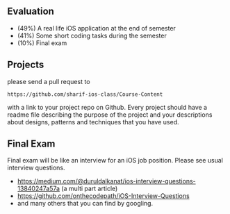 ## Evaluation

- (49%) A real life iOS application at the end of semester
- (41%) Some short coding tasks during the semester
- (10%) Final exam

## Projects

please send a pull request to 

```
https://github.com/sharif-ios-class/Course-Content
```

with a link to your project repo on Github.
Every project should have a readme file describing the purpose of the project and your descriptions about designs, patterns and techniques that you have used.

## Final Exam

Final exam will be like an interview for an iOS job position.
Please see usual interview questions.

- https://medium.com/@duruldalkanat/ios-interview-questions-13840247a57a (a multi part article)
- https://github.com/onthecodepath/iOS-Interview-Questions
- and many others that you can find by googling.